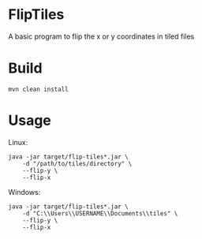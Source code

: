 # FlipTiles

A basic program to flip the x or y coordinates in tiled files

# Build

`mvn clean install`

# Usage

Linux:
```
java -jar target/flip-tiles*.jar \
    -d "/path/to/tiles/directory" \
    --flip-y \
    --flip-x
```
    
Windows:
```
java -jar target/flip-tiles*.jar \
    -d "C:\\Users\\USERNAME\\Documents\\tiles" \
    --flip-y \
    --flip-x
```
